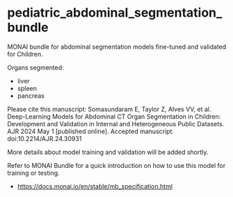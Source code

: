 # pediatric_abdominal_segmentation_bundle
MONAI bundle for abdominal segmentation models fine-tuned and validated for Children. 

Organs segmented:
  - liver
  - spleen
  - pancreas

Please cite this manuscript: 
Somasundaram E, Taylor Z, Alves VV, et al. Deep-Learning Models for Abdominal CT Organ Segmentation in Children: Development and Validation in Internal and Heterogeneous Public Datasets. AJR 2024 May 1 [published online]. Accepted manuscript. doi:10.2214/AJR.24.30931

More details about model training and validation will be added shortly.

Refer to MONAI Bundle for a quick introduction on how to use this model for training or testing. 

- https://docs.monai.io/en/stable/mb_specification.html
